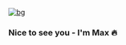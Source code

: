 [![bg][banner]][web]

### Nice to see you - I'm Max 🔥

<!--
🏡 [webpage][web]   **|** 
📦 [npm][npm]   **|** 
-->

[web]:[web]

[banner]: https://raw.githubusercontent.com/runmaxde/runmaxde/master/banner.png
[web]: https://runmax.de
[npm]: https://www.npmjs.com/~runmax
